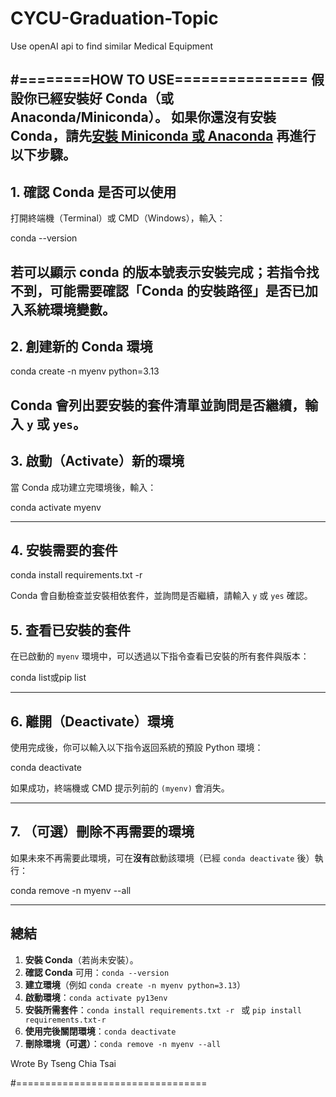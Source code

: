 # CYCU-Graduation-Topic
Use openAI api to find similar Medical Equipment

#========HOW TO USE===============
假設你已經安裝好 Conda（或 Anaconda/Miniconda）。
如果你還沒有安裝 Conda，請先[安裝 Miniconda 或 Anaconda](https://docs.conda.io/en/latest/miniconda.html)
再進行以下步驟。
---

## 1. 確認 Conda 是否可以使用
打開終端機（Terminal）或 CMD（Windows），輸入：

conda --version

若可以顯示 conda 的版本號表示安裝完成；若指令找不到，可能需要確認「Conda 的安裝路徑」是否已加入系統環境變數。
---

## 2. 創建新的 Conda 環境

conda create -n myenv python=3.13


Conda 會列出要安裝的套件清單並詢問是否繼續，輸入 `y` 或 `yes`。
---

## 3. 啟動（Activate）新的環境
當 Conda 成功建立完環境後，輸入：

conda activate myenv

---

## 4. 安裝需要的套件

conda install requirements.txt -r

Conda 會自動檢查並安裝相依套件，並詢問是否繼續，請輸入 `y` 或 `yes` 確認。


## 5. 查看已安裝的套件
在已啟動的 `myenv` 環境中，可以透過以下指令查看已安裝的所有套件與版本：

conda list或pip list

---

## 6. 離開（Deactivate）環境
使用完成後，你可以輸入以下指令返回系統的預設 Python 環境：

conda deactivate

如果成功，終端機或 CMD 提示列前的 `(myenv)` 會消失。

---

## 7. （可選）刪除不再需要的環境
如果未來不再需要此環境，可在**沒有**啟動該環境（已經 `conda deactivate` 後）執行：

conda remove -n myenv --all

---

## 總結
1. **安裝 Conda**（若尚未安裝）。
2. **確認 Conda** 可用：`conda --version`
3. **建立環境**（例如 `conda create -n myenv python=3.13`）
4. **啟動環境**：`conda activate py13env`
5. **安裝所需套件**：`conda install requirements.txt -r ` 或 `pip install requirements.txt-r`
6. **使用完後關閉環境**：`conda deactivate`
7. **刪除環境（可選）**：`conda remove -n myenv --all`

Wrote By Tseng Chia Tsai

#=================================
